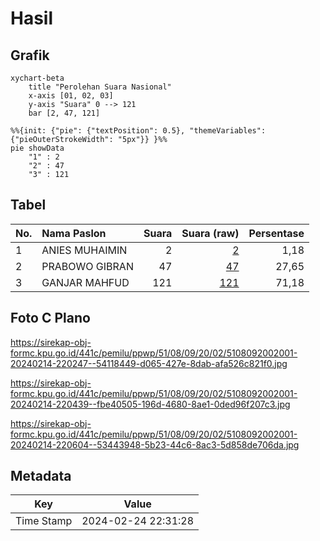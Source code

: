 # Hasil

## Grafik

```mermaid
xychart-beta
    title "Perolehan Suara Nasional"
    x-axis [01, 02, 03]
    y-axis "Suara" 0 --> 121
    bar [2, 47, 121]
```

```mermaid
%%{init: {"pie": {"textPosition": 0.5}, "themeVariables": {"pieOuterStrokeWidth": "5px"}} }%%
pie showData
    "1" : 2
    "2" : 47
    "3" : 121
```

## Tabel

| No. | Nama Paslon    | Suara | Suara (raw) | Persentase |
|:--- |:-------------- | -----:| -----------:| ----------:|
| 1   | ANIES MUHAIMIN | 2     | [2][p-1]    | 1,18       |
| 2   | PRABOWO GIBRAN | 47    | [47][p-2]   | 27,65      |
| 3   | GANJAR MAHFUD  | 121   | [121][p-3]  | 71,18      |


[p-1]: https://github.com/gigit-pemilu/pemilu-2024/blob/main/pilpres/hitung-suara/sub/51-bali/sub/08-buleleng/sub/09-tejakula/sub/2002-pacung/sub/001-tps/sub/paslon-1.txt
[p-2]: https://github.com/gigit-pemilu/pemilu-2024/blob/main/pilpres/hitung-suara/sub/51-bali/sub/08-buleleng/sub/09-tejakula/sub/2002-pacung/sub/001-tps/sub/paslon-2.txt
[p-3]: https://github.com/gigit-pemilu/pemilu-2024/blob/main/pilpres/hitung-suara/sub/51-bali/sub/08-buleleng/sub/09-tejakula/sub/2002-pacung/sub/001-tps/sub/paslon-3.txt

## Foto C Plano

https://sirekap-obj-formc.kpu.go.id/441c/pemilu/ppwp/51/08/09/20/02/5108092002001-20240214-220247--54118449-d065-427e-8dab-afa526c821f0.jpg

https://sirekap-obj-formc.kpu.go.id/441c/pemilu/ppwp/51/08/09/20/02/5108092002001-20240214-220439--fbe40505-196d-4680-8ae1-0ded96f207c3.jpg

https://sirekap-obj-formc.kpu.go.id/441c/pemilu/ppwp/51/08/09/20/02/5108092002001-20240214-220604--53443948-5b23-44c6-8ac3-5d858de706da.jpg


## Metadata

| Key        | Value               |
| ---------- | ------------------- |
| Time Stamp | 2024-02-24 22:31:28 |



